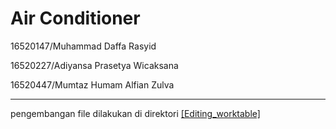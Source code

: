 # Air Conditioner

16520147/Muhammad Daffa Rasyid

16520227/Adiyansa Prasetya Wicaksana

16520447/Mumtaz Humam Alfian Zulva

----------------------------------------------------------------------------------

pengembangan file dilakukan di direktori [[Editing_worktable]](https://github.com/DaffaITB/Tugas-Besar-Air-Conditioner/tree/main/%5BEditing_worktable%5D)
